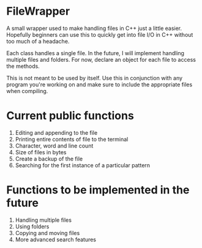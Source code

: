 # FileWrapper
A small wrapper used to make handling files in C++ just a little easier. Hopefully beginners can use this to quickly get into file I/O in C++ without 
too much of a headache.

Each class handles a single file. In the future, I will implement handling multiple files and folders. For now, declare an object for each file to 
access the methods.

This is not meant to be used by itself. Use this in conjunction with any program you're working on and make sure to include the appropriate files when compiling.


# Current public functions
1. Editing and appending to the file
2. Printing entire contents of file to the terminal
3. Character, word and line count
4. Size of files in bytes
5. Create a backup of the file
6. Searching for the first instance of a particular pattern

# Functions to be implemented in the future
1. Handling multiple files
2. Using folders
3. Copying and moving files
4. More advanced search features

